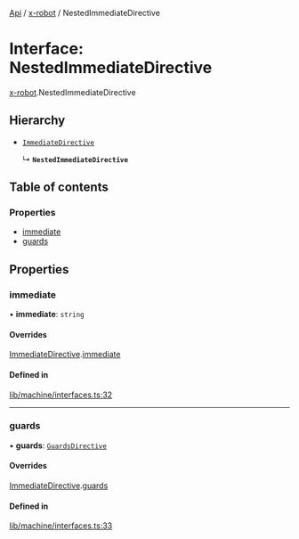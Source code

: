 [Api](../README.md) / [x-robot](../modules/x_robot.md) / NestedImmediateDirective

# Interface: NestedImmediateDirective

[x-robot](../modules/x_robot.md).NestedImmediateDirective

## Hierarchy

- [`ImmediateDirective`](x_robot.ImmediateDirective.md)

  ↳ **`NestedImmediateDirective`**

## Table of contents

### Properties

- [immediate](x_robot.NestedImmediateDirective.md#immediate)
- [guards](x_robot.NestedImmediateDirective.md#guards)

## Properties

### immediate

• **immediate**: `string`

#### Overrides

[ImmediateDirective](x_robot.ImmediateDirective.md).[immediate](x_robot.ImmediateDirective.md#immediate)

#### Defined in

[lib/machine/interfaces.ts:32](https://github.com/Masquerade-Circus/x-robot/blob/5edbfcd/lib/machine/interfaces.ts#L32)

___

### guards

• **guards**: [`GuardsDirective`](x_robot.GuardsDirective.md)

#### Overrides

[ImmediateDirective](x_robot.ImmediateDirective.md).[guards](x_robot.ImmediateDirective.md#guards)

#### Defined in

[lib/machine/interfaces.ts:33](https://github.com/Masquerade-Circus/x-robot/blob/5edbfcd/lib/machine/interfaces.ts#L33)
